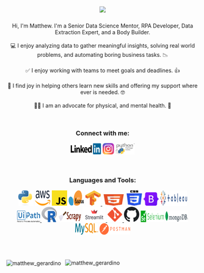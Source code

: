 <h1 align="center">
  <a href="https://github.com/GeeDino11/Professional-Showcase">
    <img src="https://readme-typing-svg.herokuapp.com/?lines=Hello,+There!;This+is+Matthew+Gerardino...;Nice+to+meet+you!+👋&center=true&height=80&repeat=true&multiline=true&duration=3000">
  </a>
</h1>

<p align="center">
   Hi, I'm Matthew. I'm a Senior Data Science Mentor, RPA Developer, Data Extraction Expert, and a Body Builder.</br></br>
   💻 I enjoy analyzing data to gather meaningful insights, solving real world problems, and automating boring business tasks. 📉 </br></br>
   ✅ I enjoy working with teams to meet goals and deadlines. 👍</br></br>
   📝 I find joy in helping others learn new skills and offering my support where ever is needed. 🤓 </br></br>
   🏋️‍♂️ I am an advocate for physical, and mental health. 💪
</p>

<br>

<h3 align="center">Connect with me:</h3>
<p align="center">
<a href="https://www.linkedin.com/in/matthew-gerardino/" target="_blank">
<img src="images/linkedIn_logo.svg" alt="matthewgerardino" height="30" width="80" /></a>
<a href="https://instagram.com/matt_gerardino" target="_blank">
<img src="images/instagram_logo.svg" alt="matt_gerardino" height="30" width="30" /></a>
<a href="https://pypi.org/project/DS-Students/" target="_blank">
<img src="images/pypi_logo.svg" alt="DS-Students" height="30" width="50" /></a>
</p>

</br>

<h3 align="center">Languages and Tools:</h3>

<div align="center"> 
<a href="https://www.python.org/" target="_blank" rel="noreferrer"> 
<img src="images/python_logo.svg" alt="python" width="40" height="40"/></a>

<a href="https://aws.amazon.com" target="_blank" rel="noreferrer"> 
<img src="images/amazon_web_services_logo.svg" alt="aws" width="40" height="40"/></a>

<a href="https://www.javascript.com/" target="_blank" rel="noreferrer"> 
<img src="images/JavaScript_logo.svg" alt="javascript" width="40" height="40"/></a>

 <a href="https://scikit-learn.org/stable/" target="_blank" rel="noreferrer"> 
 <img src="images/scikit_learn_logo.svg" alt="Sklearn" width="40" height="40"/></a>

 <a href="https://www.tensorflow.org/?gclid=Cj0KCQjwvZCZBhCiARIsAPXbajs3Wx52UMdMB_vplFkw4p_9IqQ0OlW1vgMA3stibWrxrnzhr7biAUMaAp03EALw_wcB" target="_blank" rel="noreferrer"> 
 <img src="images/tensorflow_logo.svg" alt="tensorflow" width="40" height="40"/> </a>

 <a href="https://html.spec.whatwg.org/multipage/" target="_blank" rel="noreferrer"> 
<img src="images/HTML5_logoe.svg" alt="html5" width="60" height="30"/></a>

<a href="https://www.css3.com/" target="_blank" rel="noreferrer"> 
<img src="images/CSS3_logo.svg" alt="css3" width="40" height="40"/></a>

<a href="https://getbootstrap.com/" target="_blank" rel="noreferrer"> 
<img src="images/Bootstrap_logo.svg" alt="bootstrap" width="40" height="35"/></a>
 
<a href="https://www.tableau.com/" target="_blank" rel="tableau"> 
<img src="images/tableau_logo.svg" alt="tableau" width="70" height="40"/> </a> <br>

<a href="https://www.uipath.com/" target="_blank" rel="noreferrer"> 
<img src="images/UiPath_logo.png" alt="UiPath" width="60" height="30"/> </a>

<a href="https://www.r-project.org/" target="_blank" rel="noreferrer"> 
<img src="images/R_logo.png" alt="R Programming" width="40" height="40"/></a>

<a href="https://scrapy.org/" target="_blank" rel="noreferrer"> 
<img src="images/scrapy_logo.jpg" alt="scrapy" width="60" height="30"/></a>

<a href="https://streamlit.io/" target="_blank" rel="noreferrer"> 
<img src="images/streamlit_logo.png" alt="streamlit" width="60" height="40"/> </a>

<a href="https://git-scm.com/" target="_blank" rel="noreferrer"> 
<img src="images/git_icon.svg" alt="git" width="40" height="40"/> </a>

<a href="https://github.com/" target="_blank" rel="noreferrer"> 
<img src="images/github_logo.svg" alt="github" width="40" height="40"/></a>

<a href="https://www.selenium.dev/" target="_blank" rel="noreferrer"> 
<img src="images/selenium_logo.svg" alt="selenium" width="60" height="30"/></a>

<a href="https://www.mongodb.com/" target="_blank" rel="noreferrer"> 
<img src="images/MongoDB_logo.svg" alt="mongodb" width="60" height="30"/></a>

<a href="https://www.mysql.com/" target="_blank" rel="noreferrer"> 
<img src="images/MySQL_logo.svg" alt="mysql" width="60" height="30"/></a>

<a href="https://www.postman.com/" target="_blank" rel="noreferrer"> 
<img src="images/Postman.png" alt="postman" width="80" height="30"/></a> 
</div>

<br><br>

<p>
<img  align="center" height="180px" width="350px" src="https://github-readme-stats-eight-theta.vercel.app/api?username=GeeDino11&show_icons=true&hide_border=true&include_all_commits=true&count_private=true&bg_color=00000000&layout=compact&theme=tokyonight" alt="matthew_gerardino" />

<img align="right" height="180px" width="350px" src="https://github-readme-stats.vercel.app/api/top-langs?username=GeeDino11&show_icons=true&hide_border=true&bg_color=00000000&locale=en&layout=compact&theme=tokyonight&langs_count=6" alt="matthew_gerardino" />
</p>
